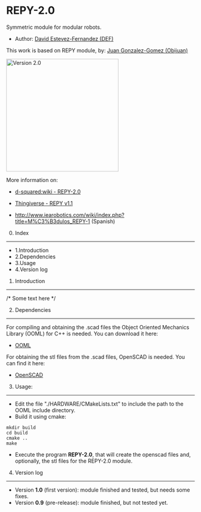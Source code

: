 REPY-2.0
=========================================================

Symmetric module for modular robots.


* Author: [David Estevez-Fernandez (DEF)](http://www.thingiverse.com/DEF)

This work is based on REPY module, by:
[Juan Gonzalez-Gomez (Obijuan)](http://www.thingiverse.com/Obijuan)


<img src="http://www.dsquaredrobotics.com/wiki/images/thumb/e/e2/REPY_2_first_prototype_scad.png/800px-REPY_2_first_prototype_scad.png" alt="Version 2.0" width="300" /> 

More information on: 
* [d-squared:wiki - REPY-2.0](http://www.dsquaredrobotics.com/wiki/index.php?title=REPY-2.0)

* [Thingiverse - REPY v1.1](http://www.thingiverse.com/thing:13442)

* http://www.iearobotics.com/wiki/index.php?title=M%C3%B3dulos_REPY-1 (Spanish)


0. Index
-------------------------------------------------------------------
 * 1.Introduction
 * 2.Dependencies
 * 3.Usage
 * 4.Version log


1. Introduction
--------------------------------------------------------------------
/* Some text here */

2. Dependencies
--------------------------------------------------------------------
For compiling and obtaining the .scad files the Object Oriented Mechanics Library (OOML) for C++ is needed.
You can download it here:

 * [OOML](http://iearobotics.com/oomlwiki/doku.php?id=start)

For obtaining the stl files from the .scad files, OpenSCAD is needed.
You can find it here:

 * [OpenSCAD](http://www.openscad.org/)


3. Usage:
---------------------------------------------------------
* Edit the file "./HARDWARE/CMakeLists.txt" to include the path to the OOML include directory.
* Build it using cmake:

`mkdir build`						<br>
`cd build` 						<br>
`cmake ..`						<br>
`make`							<br>

* Execute the program **REPY-2.0**, that will create the openscad files and, optionally, the stl files
for the REPY-2.0 module.

4. Version log
-----------------------------------------------------------

 * Version **1.0** (first version): module finished and tested, but needs some fixes.
 * Version **0.9** (pre-release): module finished, but not tested yet.
 


